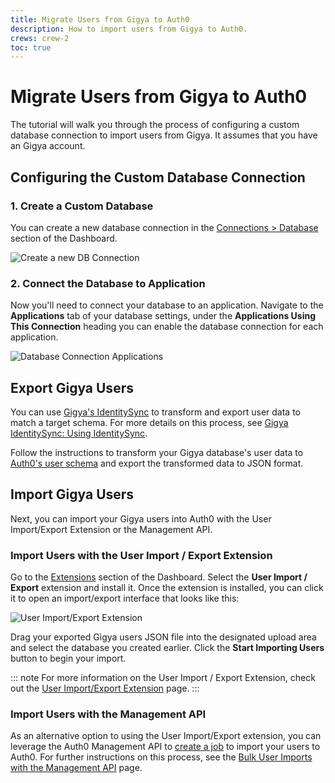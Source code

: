 ```yaml
---
title: Migrate Users from Gigya to Auth0
description: How to import users from Gigya to Auth0.
crews: crew-2
toc: true
---
```


# Migrate Users from Gigya to Auth0

The tutorial will walk you through the process of configuring a custom database connection to import users from Gigya. It assumes that you have an Gigya account.

## Configuring the Custom Database Connection

### 1. Create a Custom Database

You can create a new database connection in the [Connections > Database](${manage_url}/#/connections/database) section of the Dashboard.

![Create a new DB Connection](/media/articles/users/migrations/create-database-connection.png)

### 2. Connect the Database to Application

Now you'll need to connect your database to an application. Navigate to the **Applications** tab of your database settings, under the **Applications Using This Connection** heading you can enable the database connection for each application.

![Database Connection Applications](/media/articles/users/migrations/enable-applications.png)

## Export Gigya Users

You can use [Gigya's IdentitySync](https://developers.gigya.com/display/GD/IdentitySync) to transform and export user data to match a target schema. For more details on this process, see [Gigya IdentitySync: Using IdentitySync](https://developers.gigya.com/display/GD/IdentitySync#IdentitySync-apiUsingIdentitySync).

Follow the instructions to transform your Gigya database's user data to [Auth0's user schema](/users/migrations/bulk-import#file-schema) and export the transformed data to JSON format.

## Import Gigya Users 

Next, you can import your Gigya users into Auth0 with the User Import/Export Extension or the Management API.

### Import Users with the User Import / Export Extension

Go to the [Extensions](${manage_url}/#/extensions) section of the Dashboard. Select the **User Import / Export** extension and install it. Once the extension is installed, you can click it to open an import/export interface that looks like this:

![User Import/Export Extension](/media/articles/extensions/user-import-export/import.png)

Drag your exported Gigya users JSON file into the designated upload area and select the database you created earlier. Click the **Start Importing Users** button to begin your import.

::: note
For more information on the User Import / Export Extension, check out the [User Import/Export Extension](/extensions/user-import-export) page.
:::

### Import Users with the Management API

As an alternative option to using the User Import/Export extension, you can leverage the Auth0 Management API to [create a job](/api/management/v2#!/Jobs/post_users_imports) to import your users to Auth0. For further instructions on this process, see the [Bulk User Imports with the Management API](/users/migration/bulk-import) page.
